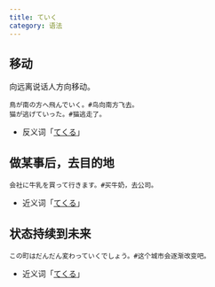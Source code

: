 ```yaml
---
title: ていく
category: 语法
---
```


## 移动

向远离说话人方向移动。

```example
鳥が南の方へ飛んでいく。#鸟向南方飞去。
猫が逃げていった。#猫逃走了。
```

- 反义词「[てくる](../tekuru#移动)」

## 做某事后，去目的地

```example
会社に牛乳を買って行きます。#买牛奶，去公司。
```

- 近义词「[てくる](../tekuru#做某事后，返回原地)」

## 状态持续到未来

```example
この町はだんだん変わっていくでしょう。#这个城市会逐渐改变吧。
```

- 近义词「[てくる](../tekuru#状态持续到现在)」
